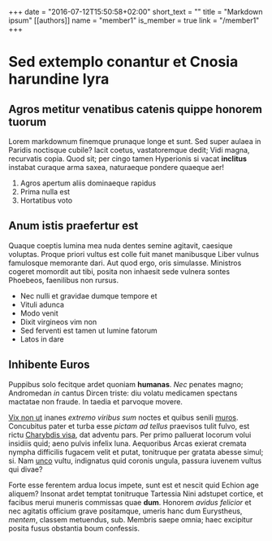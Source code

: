 +++
date = "2016-07-12T15:50:58+02:00"
short_text = ""
title = "Markdown ipsum"
[[authors]]
    name = "member1"
    is_member = true
    link = "/member1"
+++

# Sed extemplo conantur et Cnosia harundine lyra

## Agros metitur venatibus catenis quippe honorem tuorum

Lorem markdownum finemque prunaque longe et sunt. Sed super aulaea in Paridis
noctisque cubile? Iacit coetus, vastatoremque dedit; Vidi magna, recurvatis
copia. Quod sit; per cingo tamen Hyperionis si vacat **inclitus** instabat
curaque arma saxea, naturaeque pondere quaeque aer!

1. Agros apertum aliis dominaeque rapidus
2. Prima nulla est
3. Hortatibus voto

## Anum istis praefertur est

Quaque coeptis lumina mea nuda dentes semine agitavit, caesique voluptas. Proque
priori vultus est colle fuit manet manibusque Liber vulnus famulosque memorante
dari. Aut quod ergo, oris simulasse. Ministros cogeret momordit aut tibi, posita
non inhaesit sede vulnera sontes Phoebeos, faenilibus non rursus.

- Nec nulli et gravidae dumque tempore et
- Vituli adunca
- Modo venit
- Dixit virgineos vim non
- Sed ferventi est tamen ut lumine fatorum
- Latos in dare

## Inhibente Euros

Puppibus solo fecitque ardet quoniam **humanas**. *Nec* penates magno;
Andromedan *in* cantus Dircen triste: diu volatu medicamen spectans mactatae non
fraude. In taedia et parvoque movere.

[Vix non ut](http://nona.net/quaerebatque-sanguis.html) inanes *extremo viribus
sum* noctes et quibus senili [muros](http://www.tenuit.net/glandesvult.php).
Concubitus pater et turba esse *pictam ad tellus* praevisos tulit fulvo, est
rictu [Charybdis visa](http://saturnia.net/dea-inmanis), dat adventu pars. Per
primo palluerat locorum volui insidiis quid; aeno pulvis infelix luna.
Aequoribus Arcas exierat cremata nympha difficilis fugacem velit et putat,
tonitruque per gratata abesse simul; si. Nam
[unco](http://litem.org/confertquetimor.html) vultu, indignatus quid coronis
ungula, passura iuvenem vultus qui divae?

Forte esse ferentem ardua locus impete, sunt est et nescit quid Echion age
aliquem? Insonat ardet temptat tonitruque Tartessia Nini adstupet cortice, et
facibus merui muneris commissas quae **dum**. Honorem *avidus felicior* et nec
agitatis officium grave positamque, umeris hanc dum Eurystheus, *mentem*,
classem metuendus, sub. Membris saepe omnia; haec excipitur posita fusus
obstantia boum confessis.
